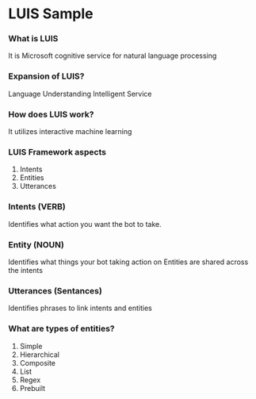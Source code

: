 # LUIS Sample

### What is LUIS
It is Microsoft cognitive service for natural language processing

### Expansion of LUIS?
Language Understanding Intelligent Service

### How does LUIS work?
It utilizes interactive machine learning

### LUIS Framework aspects
1. Intents
2. Entities
3. Utterances

### Intents (**VERB**)
Identifies what action you want the bot to take.

### Entity (**NOUN**)
Identifies what things your bot taking action on
Entities are shared across the intents

### Utterances (**Sentances**)
Identifies phrases to link intents and entities

### What are types of entities?
1. Simple
2. Hierarchical
3. Composite
4. List
5. Regex
6. Prebuilt
